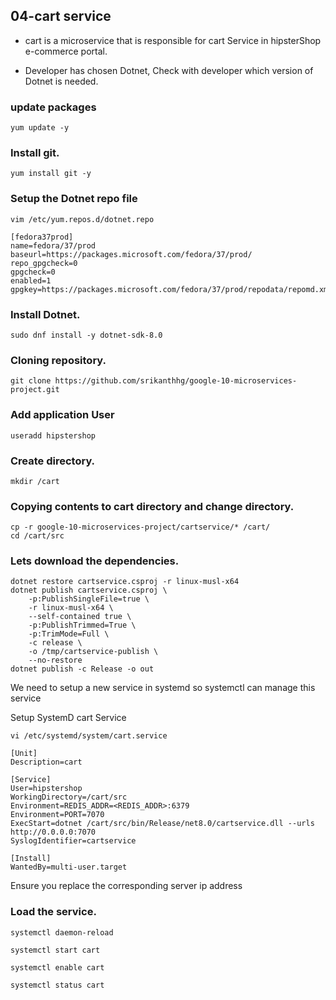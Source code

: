 ## 04-cart service

* cart is a microservice that is responsible for cart Service in hipsterShop e-commerce portal.

* Developer has chosen Dotnet, Check with developer which version of Dotnet is needed.

### update packages
```
yum update -y
```
### Install git.
```
yum install git -y
```

### Setup the Dotnet repo file
```
vim /etc/yum.repos.d/dotnet.repo
```
```
[fedora37prod]
name=fedora/37/prod
baseurl=https://packages.microsoft.com/fedora/37/prod/
repo_gpgcheck=0
gpgcheck=0
enabled=1
gpgkey=https://packages.microsoft.com/fedora/37/prod/repodata/repomd.xml.key
```
### Install Dotnet.
```
sudo dnf install -y dotnet-sdk-8.0
```
### Cloning repository.
```
git clone https://github.com/srikanthhg/google-10-microservices-project.git
```
### Add application User
```
useradd hipstershop
```
### Create directory.
```
mkdir /cart
```
### Copying contents to cart directory and change directory.
```
cp -r google-10-microservices-project/cartservice/* /cart/
cd /cart/src
```

### Lets download the dependencies.
```
dotnet restore cartservice.csproj -r linux-musl-x64
dotnet publish cartservice.csproj \
    -p:PublishSingleFile=true \
    -r linux-musl-x64 \
    --self-contained true \
    -p:PublishTrimmed=True \
    -p:TrimMode=Full \
    -c release \
    -o /tmp/cartservice-publish \
    --no-restore
dotnet publish -c Release -o out
```
We need to setup a new service in systemd so systemctl can manage this service

Setup SystemD cart Service
```
vi /etc/systemd/system/cart.service
```
```
[Unit]
Description=cart

[Service]
User=hipstershop
WorkingDirectory=/cart/src
Environment=REDIS_ADDR=<REDIS_ADDR>:6379
Environment=PORT=7070
ExecStart=dotnet /cart/src/bin/Release/net8.0/cartservice.dll --urls http://0.0.0.0:7070
SyslogIdentifier=cartservice

[Install]
WantedBy=multi-user.target
```
Ensure you replace the corresponding server ip address
### Load the service.
```
systemctl daemon-reload
```
```
systemctl start cart
```
```
systemctl enable cart
```
```
systemctl status cart
```

